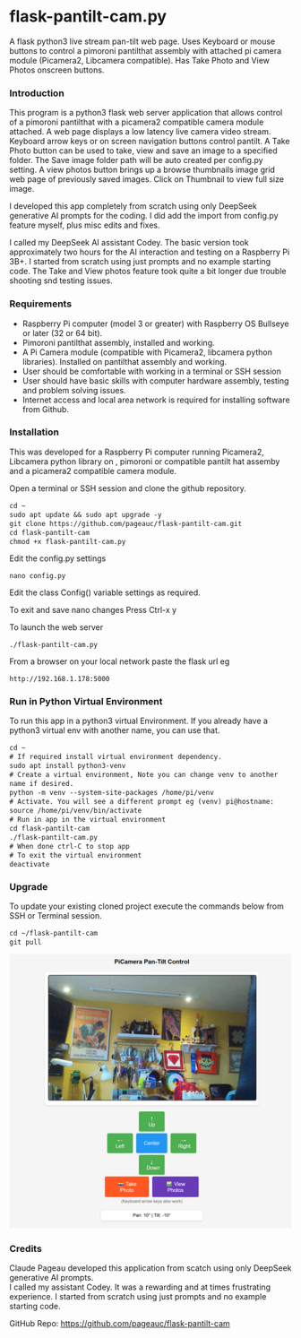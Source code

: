 # flask-pantilt-cam.py
A flask python3 live stream pan-tilt web page. Uses Keyboard or mouse buttons to control a pimoroni pantilthat assembly with 
attached pi camera module (Picamera2, Libcamera compatible). 
Has Take Photo and View Photos onscreen buttons.

### Introduction

This program is a python3 flask web server application that allows control of a pimoroni pantilthat with a picamera2 compatible camera module attached.
A web page displays a low latency live camera video stream.
Keyboard arrow keys or on screen navigation buttons control pantilt. A Take Photo button can be used to take, view and save an image to a specified folder.
The Save image folder path will be auto created per config.py setting.
A view photos button brings up a browse thumbnails image grid web page of previously saved images. Click on Thumbnail to view full size image. 

I developed this app completely from scratch using only DeepSeek generative AI prompts for the coding. I did add the import from config.py feature myself,
plus misc edits and fixes. 

I called my DeepSeek AI assistant Codey. The basic version took approximately two hours for the AI interaction and testing on a Raspberry Pi 3B+. 
I started from scratch using just prompts and no example starting code. The Take and View photos feature took quite a bit longer due trouble shooting snd testing issues.

### Requirements

* Raspberry Pi computer (model 3 or greater) with Raspberry OS Bullseye or later (32 or 64 bit).
* Pimoroni pantilthat assembly, installed and working.
* A Pi Camera module (compatible with Picamera2, libcamera python libraries). Installed on pantilthat assembly and working.
* User should be comfortable with working in a terminal or SSH session
* User should have basic skills with computer hardware assembly, testing and problem solving issues.
* Internet access and local area network is required for installing software from Github.

### Installation

This was developed for a Raspberry Pi computer running Picamera2, Libcamera python library on , pimoroni or compatible pantilt hat assemby and a picamera2 compatible camera module.

Open a terminal or SSH session and clone the github repository.

    cd ~
    sudo apt update && sudo apt upgrade -y
    git clone https://github.com/pageauc/flask-pantilt-cam.git
    cd flask-pantilt-cam
    chmod +x flask-pantilt-cam.py
	
Edit the config.py settings	
	
	nano config.py
	
Edit the class Config() variable settings as required.

To exit and save nano changes Press Ctrl-x y  

To launch the web server

    ./flask-pantilt-cam.py
	
From a browser on your local network paste the flask url eg

    http://192.168.1.178:5000

### Run in Python Virtual Environment

To run this app in a python3 virtual Environment. If you already have a python3 virtual env with another name, you can use that.

    cd ~
	# If required install virtual environment dependency.
    sudo apt install python3-venv
    # Create a virtual environment, Note you can change venv to another name if desired.
    python -m venv --system-site-packages /home/pi/venv
	# Activate. You will see a different prompt eg (venv) pi@hostname:
    source /home/pi/venv/bin/activate
	# Run in app in the virtual environment
	cd flask-pantilt-cam
    ./flask-pantilt-cam.py
	# When done ctrl-C to stop app
	# To exit the virtual environment
	deactivate
	
### Upgrade

To update your existing cloned project execute the commands below from SSH or Terminal session.

    cd ~/flask-pantilt-cam
	git pull
	
![webserver pan tilt control page](flask-pantilt-cam.png)
		

### Credits

Claude Pageau developed this application from scatch using only DeepSeek generative AI prompts.  
I called my assistant Codey. It was a rewarding and at times frustrating experience. I started from scratch using just prompts and no example starting code.

GitHub Repo: https://github.com/pageauc/flask-pantilt-cam

